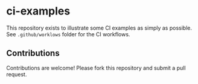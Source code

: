 # ci-examples

This repository exists to illustrate some CI examples as simply as possible. 
See `.github/worklows` folder for the CI workflows.

## Contributions
Contributions are welcome! Please fork this repository and submit a pull request.
